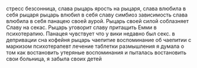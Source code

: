 стресс безсонница, 
	слава рыцарь ярость на рыцаря, слава влюбила в себя рыцаря рыцарь влюбил в себя славу симбиоз зависимость слава влюбила в себя панацею своей аурой. Рыцарь своей силой соблазняет Славу на секас. 
	Рыцарь уговорит славу притащить Емми в психотерапию.
	Панацея чувствует что у вики недавно был секс.
	в депривации сна кофейня рыцарь чаепитие воспоминание об чаепитии с маркизом
психотерапевт лечение таблетки размышления
	я думала о том как востановить утеряные воспоминания и пыталась востановить свои
	больница, я забыла своих детей